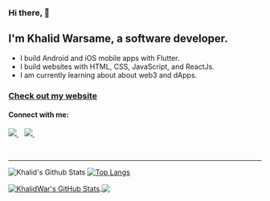 ### Hi there, 👋

## I'm Khalid Warsame, a software developer.
- I build Android and iOS mobile apps with Flutter.
- I build websites with HTML, CSS, JavaScript, and ReactJs.
- I am currently learning about about web3 and dApps.

### [Check out my website][website]

#### Connect with me:

<p align="left">

  <a href="https://www.linkedin.com/in/khalidwar/">
    <img src="https://img.shields.io/badge/linkedin-%230077B5.svg?&style=for-the-badge&logo=linkedin&logoColor=white" />
  </a>&nbsp;&nbsp;
  <a href="https://twitter.com/RealKhalidWar">
    <img src="https://img.shields.io/badge/twitter-%231DA1F2.svg?&style=for-the-badge&logo=twitter&logoColor=white" />
  </a>&nbsp;&nbsp;
  
</p>
 
<br />

---
<img alt="Khalid's Github Stats" src="https://github-readme-stats.vercel.app/api?username=KhalidWar&show_icons=true&count_private=true" />  [![Top Langs](https://github-readme-stats.vercel.app/api/top-langs/?username=KhalidWar&layout=compact)](https://github.com/anuraghazra/github-readme-stats)

<a href="https://github.com/KhalidWar/KhalidWar">
  <img align="center" src="https://github-readme-stats.vercel.app/api?username=KhalidWar&show_icons=true&line_height=27&count_private=true" alt="KhalidWar's GitHub Stats" />
</a>
<a href="https://github.com/KhalidWar/KhalidWar">
  <img align="center" src="https://github-readme-stats.vercel.app/api/top-langs/?username=KhalidWar&layout=compact&langs_count=3" />
</a>

[website]: https://khalidwar.com 
[twitter]: https://twitter.com/RealKhalidWar 
[linkedin]: https://linkedin.com/in/KhalidWar
